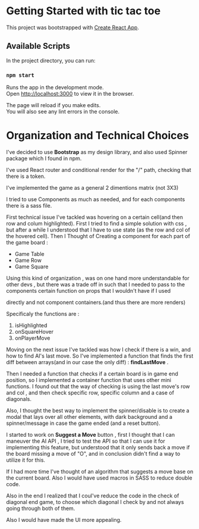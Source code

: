 # Getting Started with tic tac toe

This project was bootstrapped with [Create React App](https://github.com/facebook/create-react-app).

## Available Scripts

In the project directory, you can run:

### `npm start`

Runs the app in the development mode.\
Open [http://localhost:3000](http://localhost:3000) to view it in the browser.

The page will reload if you make edits.\
You will also see any lint errors in the console.


# Organization and Technical Choices

I've decided to use **Bootstrap** as my design library, and also used Spinner package which I found in npm.

I've used React router and conditional render for the "/" path, checking that there is a token.


I've implemented the game as a general 2 dimentions matrix (not 3X3)

I tried to use Components as much as needed, and for each components there is a sass file.

First technical issue I've tackled was hovering on a certain cell(and then row and colum highlighted).
First I tried to find a simple solution with css , but after a while I understood that I have to use state (as the row and col of the hovered cell).
Then I Thought of Creating a component for each part of the game board :

- Game Table
- Game Row
- Game Square

Using this kind of organization , was on one hand more understandable for other devs , but there was a trade off in such that I needed to pass to the components certain function on props that I wouldn't have if I used <div> directly and not component containers.(and thus there are more renders)
  
Specificaly the functions are :
 
1. isHighlighted
2. onSquareHover
3. onPlayerMove
  
Moving on the next issue I've tackled was how I check if there is a win, and how to find AI's last move.
So I've implemented a function that finds the first diff between arrays(and in our case the only diff) : **findLastMove** .
 
Then I needed a function that checks if a certain board is in game end position, so I implemented a container function that uses other mini functions.
I found out that the way of checking is using the last move's row and col , and then check specific row, specific column and a case of diagonals.

Also, I thought the best way to implement the spinner/disable is to create a modal that lays over all other elements, with dark background and a spinner/message in case the game ended (and a reset button).
  
  
I started to work on **Suggest a Move** button , first I thought that I can maneuver the AI API , I tried to test the API so that I can use it for implementing this feature,
  but understood that it only sends back a move if the board missing a move of "O", and in conclusion didn't find a way to utilize it for this.
  
If I had more time I've thought of an algorithm that suggests a move base on the current board.
  Also I would have used macros in SASS to reduce double code.
  
  Also in the end I realized that I coul've reduce the code in the check of diagonal end game, to choose which diagonal I check by and not always going through both of them.
  
  Also I would have made the UI more appealing.
  
  
